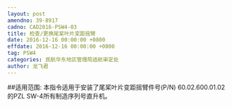 ```yaml
---
layout: post
amendno: 39-8917
cadno: CAD2016-PSW4-03
title: 检查/更换尾桨叶片变距摇臂
date: 2016-12-16 00:00:00 +0800
effdate: 2016-12-16 00:00:00 +0800
tag: PSW4
categories: 民航华东地区管理局适航审定处
author: 龙飞君
---
```


##适用范围:
本指令适用于安装了尾桨叶片变距摇臂件号(P/N) 60.02.600.01.02的PZL SW-4所有制造序列号直升机。

